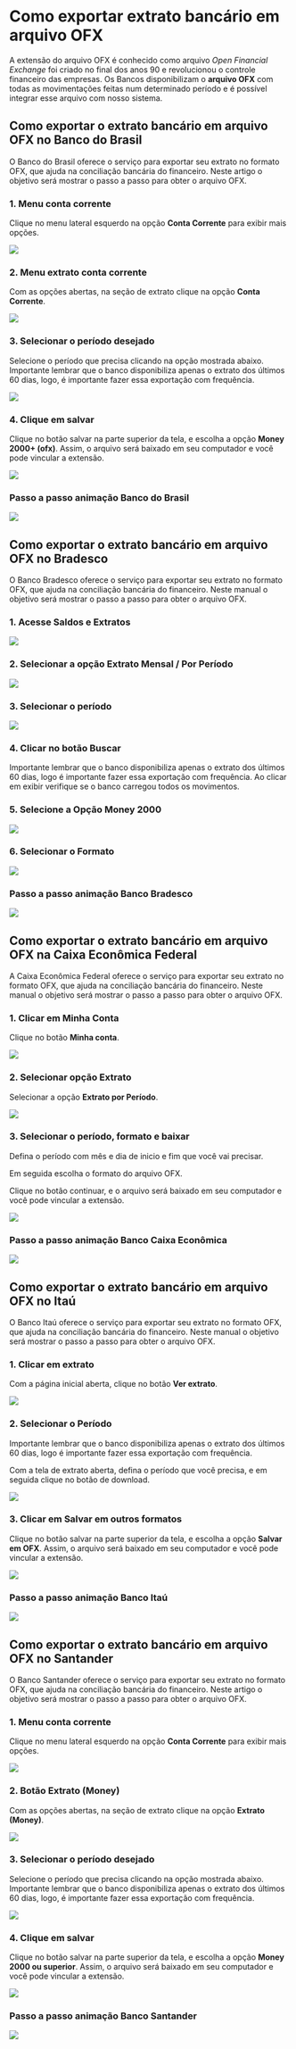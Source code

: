 # Como exportar extrato bancário em arquivo OFX

A extensão do arquivo OFX é conhecido como arquivo *Open Financial Exchange* foi criado no final dos anos 90 e revolucionou o controle financeiro das empresas. Os Bancos disponibilizam o **arquivo OFX** com todas as movimentações feitas num determinado período e é possível integrar esse arquivo com nosso sistema.

## Como exportar o extrato bancário em arquivo OFX no Banco do Brasil

O Banco do Brasil oferece o serviço para exportar seu extrato no formato OFX, que ajuda na conciliação bancária do financeiro. Neste artigo o objetivo será mostrar o passo a passo para obter o arquivo OFX.

### 1. Menu conta corrente

Clique no menu lateral esquerdo na opção **Conta Corrente** para exibir mais opções.

![](/erp-v2/assets/marketplace/OFX_bancos/01_bb_pagina_inicial.png)

### 2. Menu extrato conta corrente

Com as opções abertas, na seção de extrato clique na opção **Conta Corrente**.

![](/erp-v2/assets/marketplace/OFX_bancos/02_bb_pagina_inicial_menu.png)

### 3. Selecionar o período desejado

Selecione o período que precisa clicando na opção mostrada abaixo. Importante lembrar que o banco disponibiliza apenas o extrato dos últimos 60 dias, logo, é importante fazer essa exportação com frequência.

![](/erp-v2/assets/marketplace/OFX_bancos/03_bb_pagina_extrato.png)

### 4. Clique em salvar

Clique no botão salvar na parte superior da tela, e escolha a opção **Money 2000+ (ofx)**. Assim, o arquivo será baixado em seu computador e você pode vincular a extensão.

![](/erp-v2/assets/marketplace/OFX_bancos/04_bb_pagina_extrato_btn.png)

### Passo a passo animação Banco do Brasil

![](/erp-v2/assets/marketplace/OFX_bancos/05_bb_pagina_gif.gif)

## Como exportar o extrato bancário em arquivo OFX no Bradesco

O Banco Bradesco oferece o serviço para exportar seu extrato no formato OFX, que ajuda na conciliação bancária do financeiro. Neste manual o objetivo será mostrar o passo a passo para obter o arquivo OFX.

### 1. Acesse Saldos e Extratos

![](/erp-v2/assets/marketplace/OFX_bancos/01_bradesco_pagina_inicial.png)

### 2. Selecionar a opção Extrato Mensal / Por Período

![](/erp-v2/assets/marketplace/OFX_bancos/02_bradesco_pagina_inicial_menu.png)

### 3. Selecionar o período

![](/erp-v2/assets/marketplace/OFX_bancos/03_bradesco_pagina_extrato.png)

### 4. Clicar no botão Buscar

Importante lembrar que o banco disponibiliza apenas o extrato dos últimos 60 dias, logo é importante fazer essa exportação com frequência. Ao clicar em exibir verifique se o banco carregou todos os movimentos.

### 5. Selecione a Opção Money 2000

![](/erp-v2/assets/marketplace/OFX_bancos/05_bradesco_extrato_btn_salvar.png)

### 6. Selecionar o Formato

![](/erp-v2/assets/marketplace/OFX_bancos/06_bradesco_extrato_btn_salvar_opc.png)

### Passo a passo animação Banco Bradesco

![](/erp-v2/assets/marketplace/OFX_bancos/05_bradesco_pagina_gif.gif)

## Como exportar o extrato bancário em arquivo OFX na Caixa Econômica Federal

A Caixa Econômica Federal oferece o serviço para exportar seu extrato no formato OFX, que ajuda na conciliação bancária do financeiro. Neste manual o objetivo será mostrar o passo a passo para obter o arquivo OFX.

### 1. Clicar em Minha Conta

Clique no botão **Minha conta**.

![](/erp-v2/assets/marketplace/OFX_bancos/01_caixa_pagina_inicial.png)

### 2. Selecionar opção Extrato

Selecionar a opção **Extrato por Período**.

![](/erp-v2/assets/marketplace/OFX_bancos/02_caixa_pagina_inicial_btn_extrato.png)

### 3. Selecionar o período, formato e baixar

Defina o período com mês e dia de inicio e fim que você vai precisar. 

Em seguida escolha o formato do arquivo OFX.

Clique no botão continuar, e o arquivo será baixado em seu computador e você pode vincular a extensão.

![](/erp-v2/assets/marketplace/OFX_bancos/04_caixa_pagina_extrato_btn_salvar.png)

### Passo a passo animação Banco Caixa Econômica

![](/erp-v2/assets/marketplace/OFX_bancos/05_caixa_pagina_gif.gif)

## Como exportar o extrato bancário em arquivo OFX no Itaú

O Banco Itaú oferece o serviço para exportar seu extrato no formato OFX, que ajuda na conciliação bancária do financeiro. Neste manual o objetivo será mostrar o passo a passo para obter o arquivo OFX.

### 1. Clicar em extrato

Com a página inicial aberta, clique no botão **Ver extrato**.

![](/erp-v2/assets/marketplace/OFX_bancos/01_itau_pagina_inicial.png)

### 2. Selecionar o Período

Importante lembrar que o banco disponibiliza apenas o extrato dos últimos 60 dias, logo é importante fazer essa exportação com frequência.  

Com a tela de extrato aberta, defina o período que você precisa, e em seguida clique no botão de download.

![](/erp-v2/assets/marketplace/OFX_bancos/02_itau_pagina_extrato.png)

### 3. Clicar em Salvar em outros formatos

Clique no botão salvar na parte superior da tela, e escolha a opção **Salvar em OFX**. Assim, o arquivo será baixado em seu computador e você pode vincular a extensão.

![](/erp-v2/assets/marketplace/OFX_bancos/03_itau_pagina_baixar.png)

### Passo a passo animação Banco Itaú

![](/erp-v2/assets/marketplace/OFX_bancos/04_itau_pagina_gif.gif)

## Como exportar o extrato bancário em arquivo OFX no Santander

O Banco Santander oferece o serviço para exportar seu extrato no formato OFX, que ajuda na conciliação bancária do financeiro. Neste artigo o objetivo será mostrar o passo a passo para obter o arquivo OFX.

### 1. Menu conta corrente

Clique no menu lateral esquerdo na opção **Conta Corrente** para exibir mais opções.

![](/erp-v2/assets/marketplace/OFX_bancos/01_santander_pagina_inicial.png)

### 2. Botão Extrato (Money)

Com as opções abertas, na seção de extrato clique na opção **Extrato (Money)**.

![](/erp-v2/assets/marketplace/OFX_bancos/02_santander_pagina_inicial_menu.png)

### 3. Selecionar o período desejado

Selecione o período que precisa clicando na opção mostrada abaixo. Importante lembrar que o banco disponibiliza apenas o extrato dos últimos 60 dias, logo, é importante fazer essa exportação com frequência.

![](/erp-v2/assets/marketplace/OFX_bancos/03_santander_pagina_extrato.png)

### 4. Clique em salvar

Clique no botão salvar na parte superior da tela, e escolha a opção **Money 2000 ou superior**. Assim, o arquivo será baixado em seu computador e você pode vincular a extensão.

![](/erp-v2/assets/marketplace/OFX_bancos/04_santander_pagina_extrato_btn.png)

### Passo a passo animação Banco Santander

![](/erp-v2/assets/marketplace/OFX_bancos/05_santander_pagina_gif.gif)